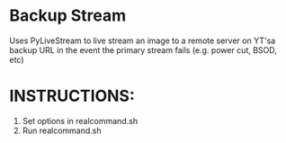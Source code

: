 # Backup Stream
Uses PyLiveStream to live stream an image to a remote server on YT'sa backup URL in the event the primary stream fails (e.g. power cut, BSOD, etc)

# INSTRUCTIONS:
1. Set options in realcommand.sh
2. Run realcommand.sh